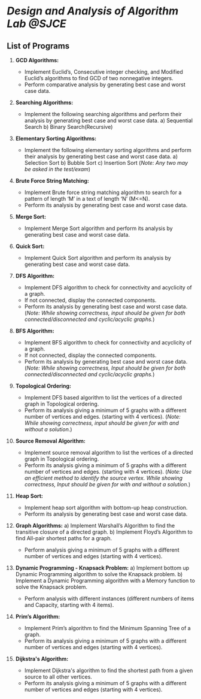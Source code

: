 # *Design and Analysis of Algorithm Lab @SJCE*

## List of Programs

1. **GCD Algorithms:**
    - Implement Euclid’s, Consecutive integer checking, and Modified Euclid’s algorithms to find GCD of two nonnegative integers.
    - Perform comparative analysis by generating best case and worst case data.

2. **Searching Algorithms:**
    - Implement the following searching algorithms and perform their analysis by generating best case and worst case data.
        a) Sequential Search
        b) Binary Search(Recursive)

3. **Elementary Sorting Algorithms:**
    - Implement the following elementary sorting algorithms and perform their analysis by generating best case and worst case data.
        a) Selection Sort
        b) Bubble Sort
        c) Insertion Sort
        (*Note: Any two may be asked in the test/exam*)

4. **Brute Force String Matching:**
    - Implement Brute force string matching algorithm to search for a pattern of length ‘M’ in a text of length ‘N’ (M<=N).
    - Perform its analysis by generating best case and worst case data.

5. **Merge Sort:**
    - Implement Merge Sort algorithm and perform its analysis by generating best case and worst case data.

6. **Quick Sort:**
    - Implement Quick Sort algorithm and perform its analysis by generating best case and worst case data.

7. **DFS Algorithm:**
    - Implement DFS algorithm to check for connectivity and acyclicity of a graph.
    - If not connected, display the connected components.
    - Perform its analysis by generating best case and worst case data.
    (*Note: While showing correctness, input should be given for both connected/disconnected and cyclic/acyclic graphs.*)

8. **BFS Algorithm:**
    - Implement BFS algorithm to check for connectivity and acyclicity of a graph.
    - If not connected, display the connected components.
    - Perform its analysis by generating best case and worst case data.
    (*Note: While showing correctness, Input should be given for both connected/disconnected and cyclic/acyclic graphs.*)

9. **Topological Ordering:**
    - Implement DFS based algorithm to list the vertices of a directed graph in Topological ordering.
    - Perform its analysis giving a minimum of 5 graphs with a different number of vertices and edges. (starting with 4 vertices).
    (*Note: While showing correctness, input should be given for with and without a solution.*)

10. **Source Removal Algorithm:**
    - Implement source removal algorithm to list the vertices of a directed graph in Topological ordering.
    - Perform its analysis giving a minimum of 5 graphs with a different number of vertices and edges. (starting with 4 vertices).
    (*Note: Use an efficient method to identify the source vertex. While showing correctness, Input should be given for with and without a solution.*)

11. **Heap Sort:**
    - Implement heap sort algorithm with bottom-up heap construction.
    - Perform its analysis by generating best case and worst case data.

12. **Graph Algorithms:**
    a) Implement Warshall’s Algorithm to find the transitive closure of a directed graph.
    b) Implement Floyd’s Algorithm to find All-pair shortest paths for a graph.
    - Perform analysis giving a minimum of 5 graphs with a different number of vertices and edges (starting with 4 vertices).

13. **Dynamic Programming - Knapsack Problem:**
    a) Implement bottom up Dynamic Programming algorithm to solve the Knapsack problem.
    b) Implement a Dynamic Programming algorithm with a Memory function to solve the Knapsack problem.
    - Perform analysis with different instances (different numbers of items and Capacity, starting with 4 items).

14. **Prim’s Algorithm:**
    - Implement Prim’s algorithm to find the Minimum Spanning Tree of a graph.
    - Perform its analysis giving a minimum of 5 graphs with a different number of vertices and edges (starting with 4 vertices).

15. **Dijkstra's Algorithm:**
    - Implement Dijkstra's algorithm to find the shortest path from a given source to all other vertices.
    - Perform its analysis giving a minimum of 5 graphs with a different number of vertices and edges (starting with 4 vertices).
